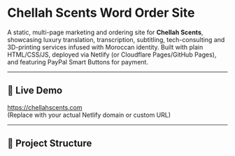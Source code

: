 # Chellah Scents Word Order Site

A static, multi-page marketing and ordering site for **Chellah Scents**, showcasing luxury translation, transcription, subtitling, tech-consulting and 3D-printing services infused with Moroccan identity. Built with plain HTML/CSS/JS, deployed via Netlify (or Cloudflare Pages/GitHub Pages), and featuring PayPal Smart Buttons for payment.

---

## 🚀 Live Demo

https://chellahscents.com  
(Replace with your actual Netlify domain or custom URL)

---

## 📂 Project Structure

